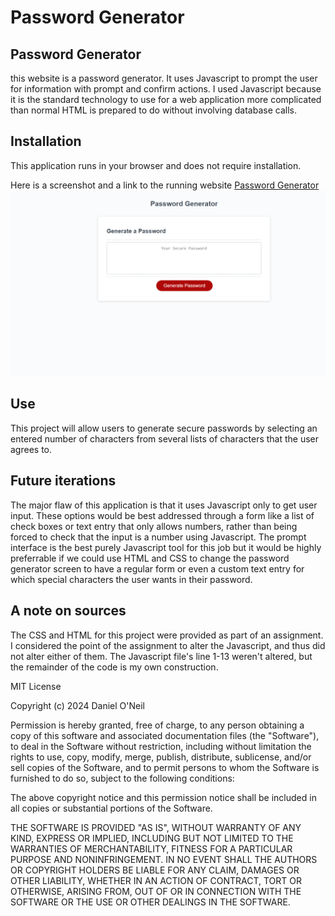 # Password Generator

## Password Generator
this website is a password generator. It uses Javascript to prompt the user for information with prompt and confirm actions. I used Javascript because it is the standard technology to use for a web application more complicated than normal HTML is prepared to do without involving database calls.

## Installation
This application runs in your browser and does not require installation.

Here is a screenshot and a link to the running website
[Password Generator](https://danpatoneil.github.io/Password-Generator/)
![a screenshot of the website. It shows the password generator page, which has a text box for the password and a button to generate the password.](screenshot.png)

## Use
This project will allow users to generate secure passwords by selecting an entered number of characters from several lists of characters that the user agrees to.

## Future iterations
The major flaw of this application is that it uses Javascript only to get user input. These options would be best addressed through a form like a list of check boxes or text entry that only allows numbers, rather than being forced to check that the input is a number using Javascript. The prompt interface is the best purely Javascript tool for this job but it would be highly preferrable if we could use HTML and CSS to change the password generator screen to have a regular form or even a custom text entry for which special characters the user wants in their password.

## A note on sources
The CSS and HTML for this project were provided as part of an assignment. I considered the point of the assignment to alter the Javascript, and thus did not alter either of them. The Javascript file's line 1-13 weren't altered, but the remainder of the code is my own construction.

MIT License

Copyright (c) 2024 Daniel O'Neil

Permission is hereby granted, free of charge, to any person obtaining a copy
of this software and associated documentation files (the "Software"), to deal
in the Software without restriction, including without limitation the rights
to use, copy, modify, merge, publish, distribute, sublicense, and/or sell
copies of the Software, and to permit persons to whom the Software is
furnished to do so, subject to the following conditions:

The above copyright notice and this permission notice shall be included in all
copies or substantial portions of the Software.

THE SOFTWARE IS PROVIDED "AS IS", WITHOUT WARRANTY OF ANY KIND, EXPRESS OR
IMPLIED, INCLUDING BUT NOT LIMITED TO THE WARRANTIES OF MERCHANTABILITY,
FITNESS FOR A PARTICULAR PURPOSE AND NONINFRINGEMENT. IN NO EVENT SHALL THE
AUTHORS OR COPYRIGHT HOLDERS BE LIABLE FOR ANY CLAIM, DAMAGES OR OTHER
LIABILITY, WHETHER IN AN ACTION OF CONTRACT, TORT OR OTHERWISE, ARISING FROM,
OUT OF OR IN CONNECTION WITH THE SOFTWARE OR THE USE OR OTHER DEALINGS IN THE
SOFTWARE.